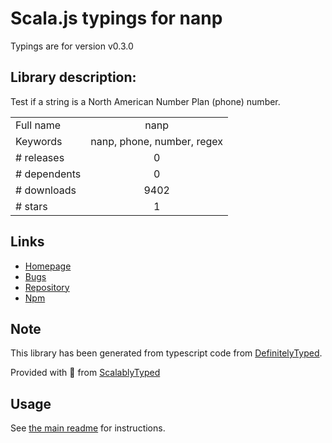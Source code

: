 
# Scala.js typings for nanp

Typings are for version v0.3.0

## Library description:
Test if a string is a North American Number Plan (phone) number.

|                    |                 |
| ------------------ | :-------------: |
| Full name          | nanp |
| Keywords           | nanp, phone, number, regex |
| # releases         | 0 |
| # dependents       | 0 |
| # downloads        | 9402 |
| # stars            | 1 |

## Links
- [Homepage](https://github.com/weisjohn/nanp)
- [Bugs](https://github.com/weisjohn/nanp/issues)
- [Repository](https://github.com/weisjohn/nanp)
- [Npm](https://www.npmjs.com/package/nanp)
    


## Note
This library has been generated from typescript code from [DefinitelyTyped](https://definitelytyped.org).

Provided with :purple_heart: from [ScalablyTyped](https://github.com/oyvindberg/ScalablyTyped)

## Usage
See [the main readme](../../readme.md) for instructions.



